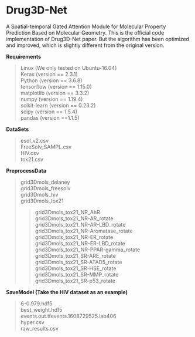 # Drug3D-Net
A Spatial-temporal Gated Attention Module for Molecular Property Prediction Based on Molecular Geometry. This is the official code implementation of Drug3D-Net paper. But the algorithm has been optimized and improved, which is slightly different from the original version.

<b>Requirements</b> <br>
> Linux (We only tested on Ubuntu-16.04)<br>
> Keras (version == 2.3.1)<br>
> Python (version == 3.6.8)<br>
> tensorflow (version == 1.15.0)<br>
> matplotlib (version == 3.3.2)<br>
> numpy (version == 1.19.4)<br>
> scikit-learn (version == 0.23.2)<br>
> scipy (version == 1.5.4)<br>
> pandas (version ==1.1.5)<br>

<b>DataSets</b> <br>
> esol_v2.csv<br>
> FreeSolv_SAMPL.csv<br>
> HIV.csv<br>
> tox21.csv<br>

<b>PreprocessData</b> <br>
> grid3Dmols_delaney<br>
> grid3Dmols_freesolv<br>
> grid3Dmols_hiv<br>
> grid3Dmols_tox21<br>
>> grid3Dmols_tox21_NR_AhR<br>
>> grid3Dmols_tox21_NR-AR_rotate<br>
>> grid3Dmols_tox21_NR-AR-LBD_rotate<br>
>> grid3Dmols_tox21_NR-Aromatase_rotate<br>
>> grid3Dmols_tox21_NR-ER_rotate<br>
>> grid3Dmols_tox21_NR-ER-LBD_rotate<br>
>> grid3Dmols_tox21_NR-PPAR-gamma_rotate<br>
>> grid3Dmols_tox21_SR-ARE_rotate<br>
>> grid3Dmols_tox21_SR-ATAD5_rotate<br>
>> grid3Dmols_tox21_SR-HSE_rotate<br>
>> grid3Dmols_tox21_SR-MMP_rotate<br>
>> grid3Dmols_tox21_SR-p53_rotate<br>

<b>SaveModel (Take the HIV dataset as an example)</b> <br>
> 6-0.979.hdf5<br>
> best_weight.hdf5<br>
> events.out.tfevents.1608729525.lab406<br>
> hyper.csv<br>
> raw_results.csv<br>
